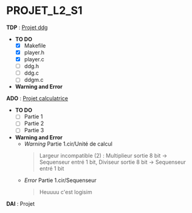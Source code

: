 # PROJET_L2_S1

  **TDP** : [Projet ddg](https://elearn.univ-pau.fr/pluginfile.php/492181/mod_resource/content/2/projet-20191119.pdf)
  - **TO DO**
    - [x] Makefile
    - [x] player.h
    - [x] player.c
    - [ ] ddg.h
    - [ ] ddg.c
    - [ ] ddgm.c
  - **Warning and Error**
    
    
  **ADO** : [Projet calculatrice](http://ecariou.perso.univ-pau.fr/cours/archi/sujet-projet.html)
  - **TO DO**
    - [ ] Partie 1
    - [ ] Partie 2
    - [ ] Partie 3
  - **Warning and Error**
    - *Warning* Partie 1.cir/Unité de calcul
      > Largeur incompatible (2) : 
      > Multiplieur sortie 8 bit -> Sequenseur entré 1 bit,
      > Diviseur sortie 8 bit -> Sequenseur entré 1 bit
    - *Error* Partie 1.cir/Sequenseur
      > Heuuuu c'est logisim


  **DAI** : Projet
    
    

